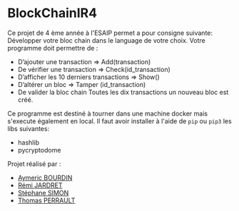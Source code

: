 # BlockChainIR4
Ce projet de 4 ème année à l'ESAIP permet a pour consigne suivante:
Développer votre bloc chain dans le language de votre choix.
Votre programme doit permettre de :
* D’ajouter une transaction => Add(transaction)
* De vérifier une transaction => Check(id_transaction)
* D’afficher les 10 derniers transactions => Show()
* D’altérer un bloc => Tamper (id_transaction)
* De valider la bloc chain
Toutes les dix transactions un nouveau bloc est créé.

Ce programme est destiné à tourner dans une machine docker mais s'execute également en local.
Il faut avoir installer à l'aide de `pip` ou `pip3` les libs suivantes:
* hashlib
* pycryptodome

Projet réalisé par :
* [Aymeric BOURDIN](https://github.com/warzazate)
* [Rémi JARDRET](https://github.com/RemiESAIP)
* [Stéphane SIMON](https://github.com/Shaneosaure)
* [Thomas PERRAULT](https://github.com/BethGarion)
